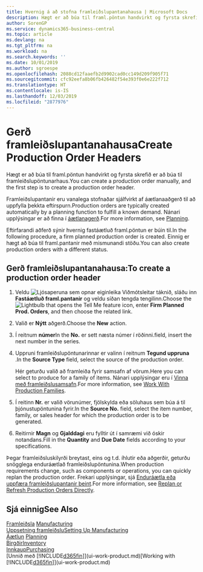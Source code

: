 ```yaml
---
title: Hvernig á að stofna framleiðslupantanahausa | Microsoft Docs
description: Hægt er að búa til framl.pöntun handvirkt og fyrsta skrefið er að búa til framleiðslupöntunarhaus.
author: SorenGP
ms.service: dynamics365-business-central
ms.topic: article
ms.devlang: na
ms.tgt_pltfrm: na
ms.workload: na
ms.search.keywords: ''
ms.date: 10/01/2019
ms.author: sgroespe
ms.openlocfilehash: 2088cd12faaefb2d9902cad0cc149d209f905f71
ms.sourcegitcommit: cfc92eefa8b06fb426482f54e393f0e6e222f712
ms.translationtype: HT
ms.contentlocale: is-IS
ms.lasthandoff: 12/03/2019
ms.locfileid: "2877976"
---
```

# <a name="create-production-order-headers"></a><span data-ttu-id="a6265-103">Gerð framleiðslupantanahausa</span><span class="sxs-lookup"><span data-stu-id="a6265-103">Create Production Order Headers</span></span>
<span data-ttu-id="a6265-104">Hægt er að búa til framl.pöntun handvirkt og fyrsta skrefið er að búa til framleiðslupöntunarhaus.</span><span class="sxs-lookup"><span data-stu-id="a6265-104">You can create a production order manually, and the first step is to create a production order header.</span></span>

<span data-ttu-id="a6265-105">Framleiðslupantanir eru vanalega stofnaðar sjálfvirkt af áætlanaaðgerð til að uppfylla þekkta eftirspurn.</span><span class="sxs-lookup"><span data-stu-id="a6265-105">Production orders are typically created automatically by a planning function to fulfill a known demand.</span></span> <span data-ttu-id="a6265-106">Nánari upplýsingar er að finna í [áætlanagerð](production-planning.md).</span><span class="sxs-lookup"><span data-stu-id="a6265-106">For more information, see [Planning](production-planning.md).</span></span>   

<span data-ttu-id="a6265-107">Eftirfarandi aðferð sýnir hvernig fastáætluð framl.pöntun er búin til.</span><span class="sxs-lookup"><span data-stu-id="a6265-107">In the following procedure, a firm planned production order is created.</span></span> <span data-ttu-id="a6265-108">Einnig er hægt að búa til framl.pantanir með mismunandi stöðu.</span><span class="sxs-lookup"><span data-stu-id="a6265-108">You can also create production orders with a different status.</span></span>  

## <a name="to-create-a-production-order-header"></a><span data-ttu-id="a6265-109">Gerð framleiðslupantanahausa:</span><span class="sxs-lookup"><span data-stu-id="a6265-109">To create a production order header</span></span>  
1.  <span data-ttu-id="a6265-110">Veldu ![Ljósaperuna sem opnar eiginleika Viðmótsleitar](media/ui-search/search_small.png "Segðu mér hvað þú vilt gera") táknið, sláðu inn **Fastáætluð framl.pantanir** og veldu síðan tengda tengilinn.</span><span class="sxs-lookup"><span data-stu-id="a6265-110">Choose the ![Lightbulb that opens the Tell Me feature](media/ui-search/search_small.png "Tell me what you want to do") icon, enter **Firm Planned Prod. Orders**, and then choose the related link.</span></span>  
2.  <span data-ttu-id="a6265-111">Valið er **Nýtt** aðgerð.</span><span class="sxs-lookup"><span data-stu-id="a6265-111">Choose the **New** action.</span></span>  
3.  <span data-ttu-id="a6265-112">Í reitnum **númer**</span><span class="sxs-lookup"><span data-stu-id="a6265-112">In the **No.**</span></span> <span data-ttu-id="a6265-113">er sett næsta númer í röðinni.</span><span class="sxs-lookup"><span data-stu-id="a6265-113">field, insert the next number in the series.</span></span>  
4.  <span data-ttu-id="a6265-114">Uppruni framleiðslupöntunarinnar er valinn í reitnum **Tegund uppruna** .</span><span class="sxs-lookup"><span data-stu-id="a6265-114">In the **Source Type** field, select the source of the production order.</span></span>

    <span data-ttu-id="a6265-115">Hér geturðu valið að framleiða fyrir samsafn af vörum.</span><span class="sxs-lookup"><span data-stu-id="a6265-115">Here you can select to produce for a family of items.</span></span> <span data-ttu-id="a6265-116">Nánari upplýsingar eru í [Vinna með framleiðslusamsafn](production-how-work-family.md).</span><span class="sxs-lookup"><span data-stu-id="a6265-116">For more information, see [Work With Production Families](production-how-work-family.md).</span></span>
5.  <span data-ttu-id="a6265-117">Í reitinn **Nr.** er valið vörunúmer, fjölskylda eða söluhaus sem búa á til þjónustupöntunina fyrir.</span><span class="sxs-lookup"><span data-stu-id="a6265-117">In the **Source No.** field, select the item number, family, or sales header for which the production order is to be generated.</span></span>  
6.  <span data-ttu-id="a6265-118">Reitirnir **Magn** og **Gjalddagi** eru fylltir út í samræmi við óskir notandans.</span><span class="sxs-lookup"><span data-stu-id="a6265-118">Fill in the **Quantity** and **Due Date** fields according to your specifications.</span></span>  

<span data-ttu-id="a6265-119">Þegar framleiðsluskilyrði breytast, eins og t.d. íhlutir eða aðgerðir, geturðu snögglega enduráætlað framleiðslupöntunina.</span><span class="sxs-lookup"><span data-stu-id="a6265-119">When production requirements change, such as components or operations, you can quickly replan the production order.</span></span> <span data-ttu-id="a6265-120">Frekari upplýsingar, sjá [Enduráætla eða uppfæra framleiðslupantanir beint](production-how-to-replan-refresh-production-orders.md).</span><span class="sxs-lookup"><span data-stu-id="a6265-120">For more information, see [Replan or Refresh Production Orders Directly](production-how-to-replan-refresh-production-orders.md).</span></span> 

## <a name="see-also"></a><span data-ttu-id="a6265-121">Sjá einnig</span><span class="sxs-lookup"><span data-stu-id="a6265-121">See Also</span></span>  
<span data-ttu-id="a6265-122">[Framleiðsla](production-manage-manufacturing.md)  </span><span class="sxs-lookup"><span data-stu-id="a6265-122">[Manufacturing](production-manage-manufacturing.md)  </span></span>  
[<span data-ttu-id="a6265-123">Uppsetning framleiðslu</span><span class="sxs-lookup"><span data-stu-id="a6265-123">Setting Up Manufacturing</span></span>](production-configure-production-processes.md)  
<span data-ttu-id="a6265-124">[Áætlun](production-planning.md)    </span><span class="sxs-lookup"><span data-stu-id="a6265-124">[Planning](production-planning.md)    </span></span>  
[<span data-ttu-id="a6265-125">Birgðir</span><span class="sxs-lookup"><span data-stu-id="a6265-125">Inventory</span></span>](inventory-manage-inventory.md)  
[<span data-ttu-id="a6265-126">Innkaup</span><span class="sxs-lookup"><span data-stu-id="a6265-126">Purchasing</span></span>](purchasing-manage-purchasing.md)  
<span data-ttu-id="a6265-127">[Unnið með [!INCLUDE[d365fin](includes/d365fin_md.md)]](ui-work-product.md)</span><span class="sxs-lookup"><span data-stu-id="a6265-127">[Working with [!INCLUDE[d365fin](includes/d365fin_md.md)]](ui-work-product.md)</span></span>
